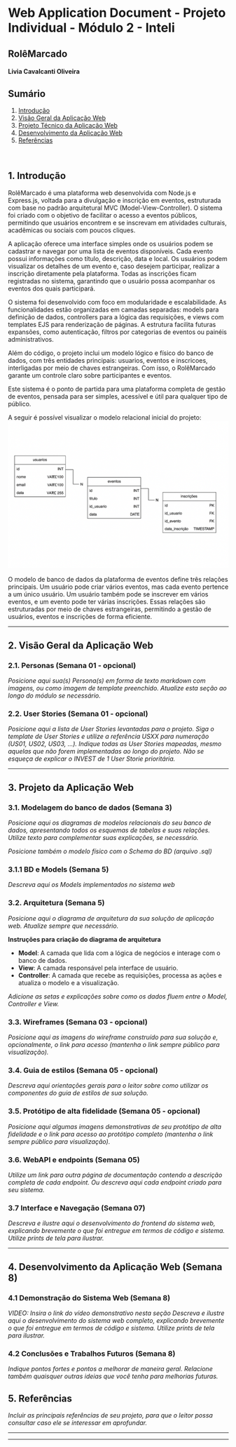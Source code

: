 # Web Application Document - Projeto Individual - Módulo 2 - Inteli

## RolêMarcado

#### Livia Cavalcanti Oliveira

## Sumário

1. [Introdução](#c1)  
2. [Visão Geral da Aplicação Web](#c2)  
3. [Projeto Técnico da Aplicação Web](#c3)  
4. [Desenvolvimento da Aplicação Web](#c4)  
5. [Referências](#c5)  

<br>

## <a name="c1"></a>1. Introdução 

RolêMarcado é uma plataforma web desenvolvida com Node.js e Express.js, voltada para a divulgação e inscrição em eventos, estruturada com base no padrão arquitetural MVC (Model-View-Controller). O sistema foi criado com o objetivo de facilitar o acesso a eventos públicos, permitindo que usuários encontrem e se inscrevam em atividades culturais, acadêmicas ou sociais com poucos cliques.

A aplicação oferece uma interface simples onde os usuários podem se cadastrar e navegar por uma lista de eventos disponíveis. Cada evento possui informações como título, descrição, data e local. Os usuários podem visualizar os detalhes de um evento e, caso desejem participar, realizar a inscrição diretamente pela plataforma. Todas as inscrições ficam registradas no sistema, garantindo que o usuário possa acompanhar os eventos dos quais participará.

O sistema foi desenvolvido com foco em modularidade e escalabilidade. As funcionalidades estão organizadas em camadas separadas: models para definição de dados, controllers para a lógica das requisições, e views com templates EJS para renderização de páginas. A estrutura facilita futuras expansões, como autenticação, filtros por categorias de eventos ou painéis administrativos.

Além do código, o projeto inclui um modelo lógico e físico do banco de dados, com três entidades principais: usuarios, eventos e inscricoes, interligadas por meio de chaves estrangeiras. Com isso, o RolêMarcado garante um controle claro sobre participantes e eventos.

Este sistema é o ponto de partida para uma plataforma completa de gestão de eventos, pensada para ser simples, acessível e útil para qualquer tipo de público.

A seguir é possível visualizar o modelo relacional inicial do projeto:
<img src = "../assets/modelo-banco.png">

O modelo de banco de dados da plataforma de eventos define três relações principais. Um usuário pode criar vários eventos, mas cada evento pertence a um único usuário. Um usuário também pode se inscrever em vários eventos, e um evento pode ter várias inscrições. Essas relações são estruturadas por meio de chaves estrangeiras, permitindo a gestão de usuários, eventos e inscrições de forma eficiente.

---

## <a name="c2"></a>2. Visão Geral da Aplicação Web

### 2.1. Personas (Semana 01 - opcional)

*Posicione aqui sua(s) Persona(s) em forma de texto markdown com imagens, ou como imagem de template preenchido. Atualize esta seção ao longo do módulo se necessário.*

### 2.2. User Stories (Semana 01 - opcional)

*Posicione aqui a lista de User Stories levantadas para o projeto. Siga o template de User Stories e utilize a referência USXX para numeração (US01, US02, US03, ...). Indique todas as User Stories mapeadas, mesmo aquelas que não forem implementadas ao longo do projeto. Não se esqueça de explicar o INVEST de 1 User Storie prioritária.*

---

## <a name="c3"></a>3. Projeto da Aplicação Web

### 3.1. Modelagem do banco de dados  (Semana 3)

*Posicione aqui os diagramas de modelos relacionais do seu banco de dados, apresentando todos os esquemas de tabelas e suas relações. Utilize texto para complementar suas explicações, se necessário.*

*Posicione também o modelo físico com o Schema do BD (arquivo .sql)*

### 3.1.1 BD e Models (Semana 5)
*Descreva aqui os Models implementados no sistema web*

### 3.2. Arquitetura (Semana 5)

*Posicione aqui o diagrama de arquitetura da sua solução de aplicação web. Atualize sempre que necessário.*

**Instruções para criação do diagrama de arquitetura**  
- **Model**: A camada que lida com a lógica de negócios e interage com o banco de dados.
- **View**: A camada responsável pela interface de usuário.
- **Controller**: A camada que recebe as requisições, processa as ações e atualiza o modelo e a visualização.
  
*Adicione as setas e explicações sobre como os dados fluem entre o Model, Controller e View.*

### 3.3. Wireframes (Semana 03 - opcional)

*Posicione aqui as imagens do wireframe construído para sua solução e, opcionalmente, o link para acesso (mantenha o link sempre público para visualização).*

### 3.4. Guia de estilos (Semana 05 - opcional)

*Descreva aqui orientações gerais para o leitor sobre como utilizar os componentes do guia de estilos de sua solução.*


### 3.5. Protótipo de alta fidelidade (Semana 05 - opcional)

*Posicione aqui algumas imagens demonstrativas de seu protótipo de alta fidelidade e o link para acesso ao protótipo completo (mantenha o link sempre público para visualização).*

### 3.6. WebAPI e endpoints (Semana 05)

*Utilize um link para outra página de documentação contendo a descrição completa de cada endpoint. Ou descreva aqui cada endpoint criado para seu sistema.*  

### 3.7 Interface e Navegação (Semana 07)

*Descreva e ilustre aqui o desenvolvimento do frontend do sistema web, explicando brevemente o que foi entregue em termos de código e sistema. Utilize prints de tela para ilustrar.*

---

## <a name="c4"></a>4. Desenvolvimento da Aplicação Web (Semana 8)

### 4.1 Demonstração do Sistema Web (Semana 8)

*VIDEO: Insira o link do vídeo demonstrativo nesta seção*
*Descreva e ilustre aqui o desenvolvimento do sistema web completo, explicando brevemente o que foi entregue em termos de código e sistema. Utilize prints de tela para ilustrar.*

### 4.2 Conclusões e Trabalhos Futuros (Semana 8)

*Indique pontos fortes e pontos a melhorar de maneira geral.*
*Relacione também quaisquer outras ideias que você tenha para melhorias futuras.*



## <a name="c5"></a>5. Referências

_Incluir as principais referências de seu projeto, para que o leitor possa consultar caso ele se interessar em aprofundar._<br>

---
---